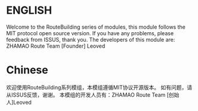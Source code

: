 ENGLISH 
================================================================================================================
Welcome to the RouteBuilding series of modules, this module follows the MIT protocol open source version.
If you have any problems, please feedback from ISSUS, thank you.
The developers of this module are: ZHAMAO Route Team
[Founder] Leoved

Chinese
=================================================================================================================
欢迎使用RouteBuilding系列模组，本模组遵循MIT协议开源版本。
如有问题，请从ISSUS反馈，谢谢。
本模组的开发人员有：ZHAMAO Route Team
[创始人]Leoved

